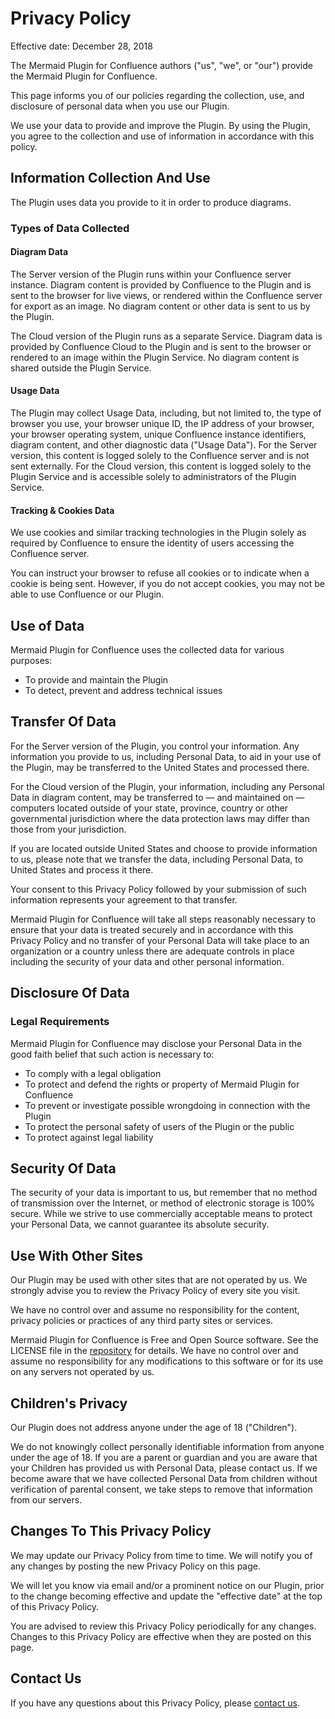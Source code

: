 # Privacy Policy

Effective date: December 28, 2018

The Mermaid Plugin for Confluence authors ("us", "we", or "our") provide the
Mermaid Plugin for Confluence.

This page informs you of our policies regarding the collection, use, and
disclosure of personal data when you use our Plugin.

We use your data to provide and improve the Plugin. By using the Plugin, you
agree to the collection and use of information in accordance with this policy.

## Information Collection And Use

The Plugin uses data you provide to it in order to produce diagrams.

### Types of Data Collected

#### Diagram Data

The Server version of the Plugin runs within your Confluence server instance.
Diagram content is provided by Confluence to the Plugin and is sent to the
browser for live views, or rendered within the Confluence server for export as
an image. No diagram content or other data is sent to us by the Plugin.

The Cloud version of the Plugin runs as a separate Service. Diagram data is
provided by Confluence Cloud to the Plugin and is sent to the browser or
rendered to an image within the Plugin Service. No diagram content is shared
outside the Plugin Service.

#### Usage Data

The Plugin may collect Usage Data, including, but not limited to, the type of
browser you use, your browser unique ID, the IP address of your
browser, your browser operating system, unique Confluence instance identifiers,
diagram content, and other diagnostic data ("Usage Data"). For the Server
version, this content is logged solely to the Confluence server and is not sent
externally. For the Cloud version, this content is logged solely to the Plugin
Service and is accessible solely to administrators of the Plugin Service.

#### Tracking & Cookies Data

We use cookies and similar tracking technologies in the Plugin solely as
required by Confluence to ensure the identity of users accessing the
Confluence server.

You can instruct your browser to refuse all cookies or to indicate when a
cookie is being sent. However, if you do not accept cookies, you may not be
able to use Confluence or our Plugin.

## Use of Data

Mermaid Plugin for Confluence uses the collected data for various purposes:

*   To provide and maintain the Plugin
*   To detect, prevent and address technical issues

## Transfer Of Data

For the Server version of the Plugin, you control your information. Any
information you provide to us, including Personal Data, to aid in your
use of the Plugin, may be transferred to the United States and processed there.

For the Cloud version of the Plugin, your information, including any Personal
Data in diagram content, may be transferred to — and maintained on — computers
located outside of your state, province, country or other governmental
jurisdiction where the data protection laws may differ than those from your
jurisdiction.

If you are located outside United States and choose to provide information to
us, please note that we transfer the data, including Personal Data, to United
States and process it there.

Your consent to this Privacy Policy followed by your submission of such
information represents your agreement to that transfer.

Mermaid Plugin for Confluence will take all steps reasonably necessary to
ensure that your data is treated securely and in accordance with this Privacy
Policy and no transfer of your Personal Data will take place to an organization
or a country unless there are adequate controls in place including the security
of your data and other personal information.

## Disclosure Of Data

### Legal Requirements

Mermaid Plugin for Confluence may disclose your Personal Data in the good faith
belief that such action is necessary to:

*   To comply with a legal obligation
*   To protect and defend the rights or property of Mermaid Plugin for
    Confluence
*   To prevent or investigate possible wrongdoing in connection with the
    Plugin
*   To protect the personal safety of users of the Plugin or the public
*   To protect against legal liability

## Security Of Data

The security of your data is important to us, but remember that no method of
transmission over the Internet, or method of electronic storage is 100% secure.
While we strive to use commercially acceptable means to protect your Personal
Data, we cannot guarantee its absolute security.

## Use With Other Sites

Our Plugin may be used with other sites that are not operated by us. We
strongly advise you to review the Privacy Policy of every site you visit.

We have no control over and assume no responsibility for the content, privacy
policies or practices of any third party sites or services.

Mermaid Plugin for Confluence is Free and Open Source software. See the
LICENSE file in the [repository][repo] for details. We have no control over and
assume no responsibility for any modifications to this software or for its use
on any servers not operated by us.

[repo]:https://bitbucket.org/AlanHohn/mermaid-plugin/overview

## Children's Privacy

Our Plugin does not address anyone under the age of 18 ("Children").

We do not knowingly collect personally identifiable information from anyone
under the age of 18. If you are a parent or guardian and you are aware that
your Children has provided us with Personal Data, please contact us. If we
become aware that we have collected Personal Data from children without
verification of parental consent, we take steps to remove that information from
our servers.

## Changes To This Privacy Policy

We may update our Privacy Policy from time to time. We will notify you of any
changes by posting the new Privacy Policy on this page.

We will let you know via email and/or a prominent notice on our Plugin, prior
to the change becoming effective and update the "effective date" at the top of
this Privacy Policy.

You are advised to review this Privacy Policy periodically for any changes.
Changes to this Privacy Policy are effective when they are posted on this page.

## Contact Us

If you have any questions about this Privacy Policy, please
[contact us][contact].

[contact]:https://marketplace.atlassian.com/apps/1214124/mermaid-plugin-for-confluence?hosting=server&tab=support
